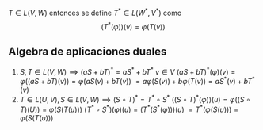 $T \in L(V,W)$ entonces se define $T^* \in L(W^*,V^*)$ como
$$(T^*(\varphi))(v) = \varphi(T(v))$$
## Algebra de aplicaciones duales
1) $S,T \in L(V,W) \implies (aS+bT)^*=aS^*+bT^*$
	$v \in V$
	$(aS+bT)^*(\varphi)(v)=\varphi((aS+bT)(v))=\varphi(aS(v)+bT(v))$
	$=a\varphi(S(v))+b\varphi(T(v))=aS^*(v)+bT^*(v)$
2) $T \in L(U,V), S \in L(V,W) \implies (S \circ T)^* = T^* \circ S^*$
	$((S \circ T)^*(\varphi))(u)=\varphi((S \circ T)(U))=\varphi(S(T(u)))$
	$(T^* \circ S^*)(\varphi)(u)=(T^*(S^*(\varphi)))(u)$
	$=T^*(\varphi(S(u)))=\varphi(S(T(u)))$